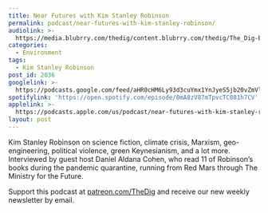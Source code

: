 ```yaml
---
title: Near Futures with Kim Stanley Robinson
permalink: podcast/near-futures-with-kim-stanley-robinson/
audiolink: >-
  https://media.blubrry.com/thedig/content.blubrry.com/thedig/The_Dig-EP_324-KSR.mp3
categories:
  - Environment
tags:
  - Kim Stanley Robinson
post_id: 2036
googlelink: >-
  https://podcasts.google.com/feed/aHR0cHM6Ly93d3cuYmx1YnJyeS5jb20vZmVlZHMvdGhlZGlnLnhtbA/episode/aHR0cHM6Ly93d3cudGhlZGlncmFkaW8uY29tLz9wPTIwMzY?sa=X&ved=0CAUQkfYCahcKEwi44f7r1b-AAxUAAAAAHQAAAAAQNg
spotifylink: 'https://open.spotify.com/episode/0mA8zV87mTpvcTC081h7CV'
applelink: >-
  https://podcasts.apple.com/us/podcast/near-futures-with-kim-stanley-robinson/id1043245989?i=1000537392305
layout: post
---
```


Kim Stanley Robinson on science fiction, climate crisis, Marxism, geo-engineering, political violence, green Keynesianism, and a lot more. Interviewed by guest host Daniel Aldana Cohen, who read 11 of Robinson’s books during the pandemic quarantine, running from Red Mars through The Ministry for the Future.

Support this podcast at [patreon.com/TheDig](http://www.patreon.com/TheDig) and receive our new weekly newsletter by email.

